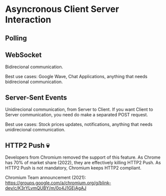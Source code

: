 # Asyncronous Client Server Interaction

## Polling

## WebSocket

Bidirecional communication.

Best use cases: Google Wave, Chat Applications, anything that needs bidirecional communication.

## Server-Sent Events

Unidirecional communication, from Server to Client. If you want Client to Server communication, you need do make a separated POST request.

Best use cases: Stock prices updates, notifications, anything that needs unidirecional communication.

## HTTP2 Push :skull:	

Developers from Chromium removed the support of this feature. As Chrome has 70% of market share (2022), they are effectively killing HTTP2 Push. As HTTP2 Push is not mandatory, Chromium keeps HTTP2 compliant.

Chromium Team announcement (2021): https://groups.google.com/a/chromium.org/g/blink-dev/c/K3rYLvmQUBY/m/0o4J1GEjAgAJ
